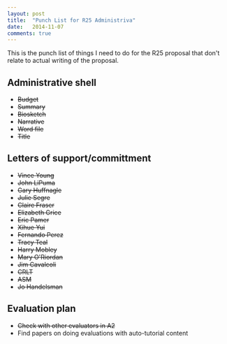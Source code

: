 ```yaml
---
layout: post
title:  "Punch List for R25 Administriva"
date:   2014-11-07
comments: true
---
```


This is the punch list of things I need to do for the R25 proposal that don't
relate to actual writing of the proposal.

## Administrative shell
  * ~~Budget~~
  * ~~Summary~~
  * ~~Biosketch~~
  * ~~Narrative~~
  * ~~Word file~~
  * ~~Title~~


## Letters of support/committment
  * ~~Vince Young~~
  * ~~John LiPuma~~
  * ~~Gary Huffnagle~~
  * ~~Julie Segre~~
  * ~~Claire Fraser~~
  * ~~Elizabeth Grice~~
  * ~~Eric Pamer~~
  * ~~Xihue Yui~~
  * ~~Fernando Perez~~
  * ~~Tracy Teal~~
  * ~~Harry Mobley~~
  * ~~Mary O'Riordan~~
  * ~~Jim Cavalcoli~~
  * ~~CRLT~~
  * ~~ASM~~
  * ~~Jo Handelsman~~


## Evaluation plan
  * ~~Check with other evaluators in A2~~
  * Find papers on doing evaluations with auto-tutorial content
